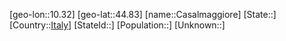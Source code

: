 ﻿---
location: [44.83,10.32]
type: City
tags:
- geo/City


SpocWebEntityId: 29496
isDeleted: false
confidential: public

---
[geo-lon::10.32]
[geo-lat::44.83]
[name::Casalmaggiore]
[State::]
[Country::[Italy](geo/Continent/Europe/Italy.md)]
[StateId::]
[Population::]
[Unknown::]

